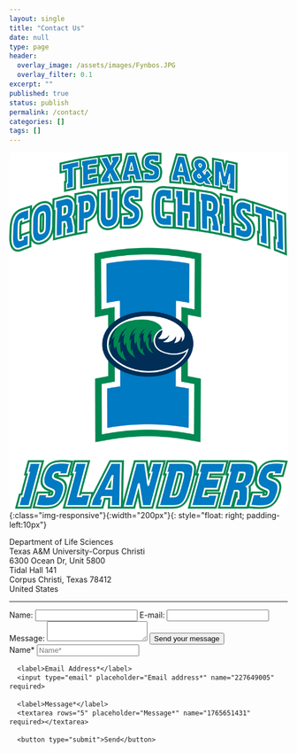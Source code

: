 ```yaml
---
layout: single
title: "Contact Us"
date: null
type: page
header:
  overlay_image: /assets/images/Fynbos.JPG
  overlay_filter: 0.1
excerpt: ""
published: true
status: publish
permalink: /contact/
categories: []
tags: []
---
```


![Barnabas-Daru](/assets/images/tamucc_islanders.gif){:class="img-responsive"}{:width="200px"}{: style="float: right; padding-left:10px"}

Department of Life Sciences\
Texas A&M University-Corpus Christi\
6300 Ocean Dr, Unit 5800\
Tidal Hall 141\
Corpus Christi, Texas 78412\
United States

---

<form action="https://formspree.io/f/mnqlvgwq" method="POST">
  <label for="name">Name:</label>
  <input type="text" id="name" name="user_name" />
  <label for="mail">E-mail:</label>
  <input type="email" id="mail" name="user_mail" />
  <label for="msg">Message:</label>
  <textarea id="msg" name="user_message"></textarea>
  <button type="submit">Send your message</button>
  <input type="hidden" name="_next" value="/thank-you" />
  <input
    type="hidden"
    name="_subject"
    value="New submission from contact form"
  />
  <input type="hidden" name="_cc" value="darunabas@gmail.com" />
</form>



<form action="https://docs.google.com/forms/d/e/1FAIpQLScrhBdw3n53ef0QSpXSuzJU70vESF7weAbzpJ7FesUmuDaLVg/formResponse" method="post">
      <label>Name*</label>
      <input type="text" placeholder="Name*" name="1633920210" required>
  
      <label>Email Address*</label>
      <input type="email" placeholder="Email address*" name="227649005" required>
     
      <label>Message*</label>
      <textarea rows="5" placeholder="Message*" name="1765651431" required></textarea>
     
      <button type="submit">Send</button>
</form>
